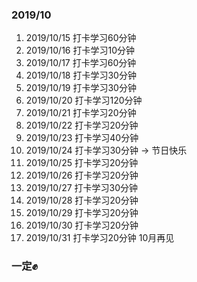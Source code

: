 ### 2019/10
1. 2019/10/15 打卡学习60分钟
2. 2019/10/16 打卡学习10分钟
3. 2019/10/17 打卡学习60分钟
4. 2019/10/18 打卡学习30分钟
5. 2019/10/19 打卡学习30分钟
6. 2019/10/20 打卡学习120分钟
7. 2019/10/21 打卡学习20分钟
8. 2019/10/22 打卡学习20分钟
9. 2019/10/23 打卡学习40分钟
10. 2019/10/24 打卡学习30分钟   -> 节日快乐
11. 2019/10/25 打卡学习20分钟
12. 2019/10/26 打卡学习20分钟
12. 2019/10/27 打卡学习30分钟
12. 2019/10/28 打卡学习20分钟
12. 2019/10/29 打卡学习20分钟
13. 2019/10/30 打卡学习20分钟
14. 2019/10/31 打卡学习20分钟   10月再见
### 一定✊